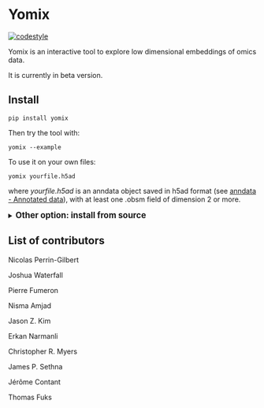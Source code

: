 # Yomix

[![codestyle](https://img.shields.io/badge/code%20style-black-000000.svg)](https://github.com/psf/black)

Yomix is an interactive tool to explore low dimensional embeddings of omics data.

It is currently in beta version.

## Install

    pip install yomix


Then try the tool with:

    yomix --example


To use it on your own files:

    yomix yourfile.h5ad

where *yourfile.h5ad* is an anndata object saved in h5ad format (see
 [anndata - Annotated data](https://anndata.readthedocs.io/en/latest/index.html#)), 
 with at least one .obsm field of dimension 2 or more.


<details><summary> <span style="font-size:larger"><b>Other option: install from source</b></span> </summary><p>

    git clone https://github.com/perrin-isir/yomix.git


We recommand to create a python environment with [micromamba](https://mamba.readthedocs.io/en/latest/user_guide/micromamba.html),
but any python package manager can be used instead.

    cd yomix

    micromamba create --name yomixenv --file environment.yaml

    micromamba activate yomixenv

    pip install -e .


Then try the tool with:

    yomix yomix/example/pbmc.h5ad

The input file must be an anndata object saved in h5ad format (see
 [anndata - Annotated data](https://anndata.readthedocs.io/en/latest/index.html#)), 
 with at least one .obsm field of dimension 2 or more.

</p></details>

## List of contributors

Nicolas Perrin-Gilbert

Joshua Waterfall

Pierre Fumeron

Nisma Amjad

Jason Z. Kim

Erkan Narmanli

Christopher R. Myers

James P. Sethna

Jérôme Contant

Thomas Fuks